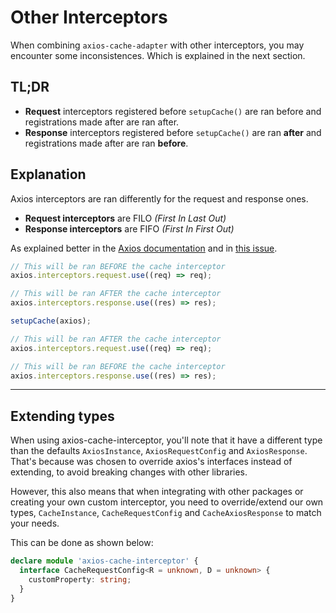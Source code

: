 # Other Interceptors

When combining `axios-cache-adapter` with other interceptors, you may encounter some
inconsistences. Which is explained in the next section.

## TL;DR

- **Request** interceptors registered before `setupCache()` are ran before and
  registrations made after are ran after.
- **Response** interceptors registered before `setupCache()` are ran **after** and
  registrations made after are ran **before**.

## Explanation

Axios interceptors are ran differently for the request and response ones.

- **Request interceptors** are FILO _(First In Last Out)_
- **Response interceptors** are FIFO _(First In First Out)_

As explained better in the
[Axios documentation](https://github.com/axios/axios#interceptors) and in
[this issue](https://github.com/arthurfiorette/axios-cache-interceptor/issues/449#issuecomment-1370327566).

```ts
// This will be ran BEFORE the cache interceptor
axios.interceptors.request.use((req) => req);

// This will be ran AFTER the cache interceptor
axios.interceptors.response.use((res) => res);

setupCache(axios);

// This will be ran AFTER the cache interceptor
axios.interceptors.request.use((req) => req);

// This will be ran BEFORE the cache interceptor
axios.interceptors.response.use((res) => res);
```

---

## Extending types

When using axios-cache-interceptor, you'll note that it have a different type
than the defaults `AxiosInstance`, `AxiosRequestConfig` and `AxiosResponse`.
That's because was chosen to override axios's interfaces instead of extending,
to avoid breaking changes with other libraries.

However, this also means that when integrating with other packages or creating
your own custom interceptor, you need to override/extend our own types,
`CacheInstance`, `CacheRequestConfig` and `CacheAxiosResponse` to match your needs.

This can be done as shown below:

```ts
declare module 'axios-cache-interceptor' {
  interface CacheRequestConfig<R = unknown, D = unknown> {
    customProperty: string;
  }
}
```

